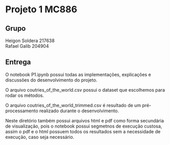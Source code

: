 # Projeto 1 MC886

## Grupo

Heigon Soldera  217638  
Rafael Galib  204904

## Entrega

O notebook P1.ipynb possui todas as implementações, explicações e discussões do desenvolvimento do projeto. 
   
O arquivo coutries_of_the_world.csv possui o dataset que escolhemos para rodar os métodos.  
  
O arquivo coutries_of_the_world_trimmed.csv é resultado de um pré-processamento realizado durante o desenvolvimento.  
  
Neste diretório também possui arquivos html e pdf como forma secundária de visualização, pois o notebook possui segmetnos de execução custosa,   
assim o pdf e o html possuem todos os resultados sem a necessidade de execução, caso seja necessário.